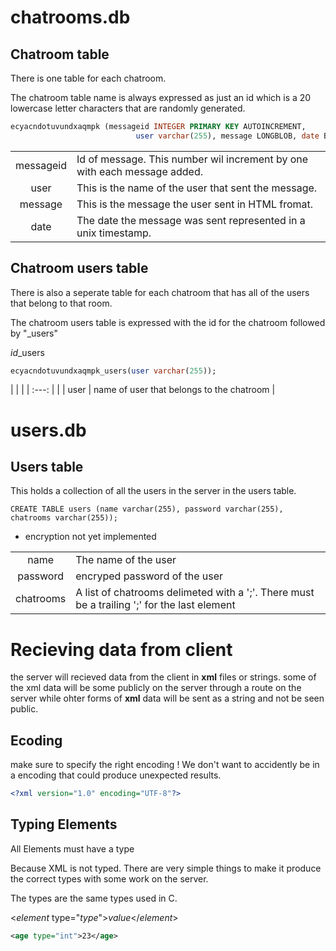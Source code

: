 

# chatrooms.db


## Chatroom table
There is one table for each chatroom. 

The chatroom table name is always expressed as just an id which is a 20 
lowercase letter characters that are randomly generated.


```sql
ecyacndotuvundxaqmpk (messageid INTEGER PRIMARY KEY AUTOINCREMENT, 
							user varchar(255), message LONGBLOB, date BIGINT);
```
|           |                                                                            |
|:---------:|----------------------------------------------------------------------------|
| messageid | Id of message.  This number wil increment by one  with each message added. |
|   user    | This is the name of the user that sent the message.                        |
|  message  | This is the message the user sent in HTML fromat.                          |
|   date    | The date the message was sent represented in a unix timestamp.             |

## Chatroom users table

There is also a seperate table for each chatroom that has all of the users that
belong to that room.

The chatroom users table is expressed with the id for the chatroom followed by 
"_users"

*id*_users

```sql
ecyacndotuvundxaqmpk_users(user varchar(255));
```
|       |                                           |
| :---: |                                           |
| user  | name of user that belongs to the chatroom |


# users.db

## Users table
This holds a collection of all the users in the server in the users table.

```
CREATE TABLE users (name varchar(255), password varchar(255), chatrooms varchar(255));
```
- encryption not yet implemented

|           |                                                                                              |
|:---------:|----------------------------------------------------------------------------------------------|
|   name    | The name of the user                                                                         |
| password  | encryped password of the user                                                                |
| chatrooms | A list of chatrooms delimeted with a ';'. There must be a trailing ';'  for the last element |

# Recieving data from client

the server will recieved data from the client in __xml__ files or strings. some
of the xml data will be some publicly on the server through a route on the
server while ohter forms of __xml__ data will be sent as a string and not 
be seen public.

## Ecoding

make sure to specify the right encoding ! We don't want to accidently be in a 
encoding that could produce unexpected results.

```xml
<?xml version="1.0" encoding="UTF-8"?>
```

## Typing Elements

All Elements must have a type

Because XML is not typed. There are very simple things to make it produce the
correct types with some work on the server.

The types are the same types used in C.

<*element* type="*type*">*value*</*element*>

```xml
<age type="int">23</age>
```

